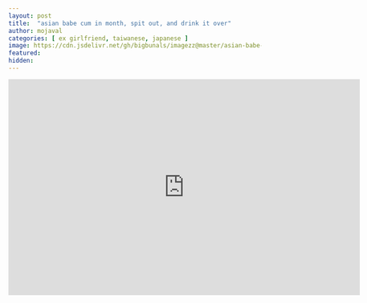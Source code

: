 ```yaml
---
layout: post
title:  "asian babe cum in month, spit out, and drink it over"
author: mojaval
categories: [ ex girlfriend, taiwanese, japanese ]
image: https://cdn.jsdelivr.net/gh/bigbunals/imagezz@master/asian-babe-cum-in-month-spit-out-and-drink-it-over___1fbeeba544800b71fd63fd46fc482c3c1a6a4edc.mp4.jpg
featured: 
hidden: 
---
```


<iframe src="https://openload.co/embed/K0jFsV9Ux-Q/asian-babe-cum-in-month-spit-out-and-drink-it-over___1fbeeba544800b71fd63fd46fc482c3c1a6a4edc.mp4" scrolling="no" frameborder="0" width="700" height="430" allowfullscreen="true" webkitallowfullscreen="true" mozallowfullscreen="true"></iframe>